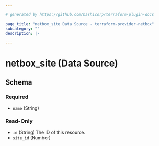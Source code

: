```yaml
---

# generated by https://github.com/hashicorp/terraform-plugin-docs

page_title: "netbox_site Data Source - terraform-provider-netbox"
subcategory: ""
description: |-
  
---
```


# netbox_site (Data Source)

<!-- schema generated by tfplugindocs -->

## Schema

### Required

- `name` (String)

### Read-Only

- `id` (String) The ID of this resource.
- `site_id` (Number)


